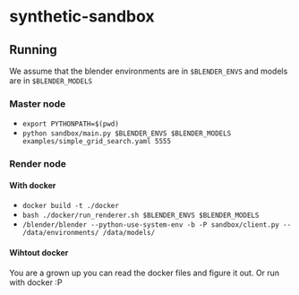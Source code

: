 # synthetic-sandbox

## Running

We assume that the blender environments are in `$BLENDER_ENVS` and models are in `$BLENDER_MODELS`

### Master node

- `export PYTHONPATH=$(pwd)`
- `python sandbox/main.py $BLENDER_ENVS $BLENDER_MODELS examples/simple_grid_search.yaml 5555`

### Render node
#### With docker

- `docker build -t ./docker`
- `bash ./docker/run_renderer.sh $BLENDER_ENVS $BLENDER_MODELS`
- `/blender/blender --python-use-system-env -b -P sandbox/client.py -- /data/environments/ /data/models/`

#### Wihtout docker

You are a grown up you can read the docker files and figure it out. Or run with docker :P
